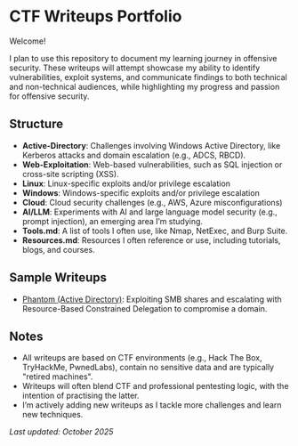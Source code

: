 # CTF Writeups Portfolio

Welcome!

I plan to use this repository to document my learning journey in offensive security. These writeups will attempt showcase my ability to identify vulnerabilities, exploit systems, and communicate findings to both technical and non-technical audiences, while highlighting my progress and passion for offensive security.

## Structure
- **Active-Directory**: Challenges involving Windows Active Directory, like Kerberos attacks and domain escalation (e.g., ADCS, RBCD).
- **Web-Exploitation**: Web-based vulnerabilities, such as SQL injection or cross-site scripting (XSS).
- **Linux**: Linux-specific exploits and/or privilege escalation
- **Windows**: Windows-specific exploits and/or privilege escalation
- **Cloud**: Cloud security challenges (e.g., AWS, Azure misconfigurations)
- **AI/LLM**: Experiments with AI and large language model security (e.g., prompt injection), an emerging area I’m studying.
- **Tools.md**: A list of tools I often use, like Nmap, NetExec, and Burp Suite.
- **Resources.md**: Resources I often reference or use, including tutorials, blogs, and courses.

## Sample Writeups
- [Phantom (Active Directory)](Active-Directory/Phantom/Phantom_Writeup.md): Exploiting SMB shares and escalating with Resource-Based Constrained Delegation to compromise a domain.

## Notes
- All writeups are based on CTF environments (e.g., Hack The Box, TryHackMe, PwnedLabs), contain no sensitive data and are typically "retired machines".
- Writeups will often blend CTF and professional pentesting logic, with the intention of practising the latter.
- I’m actively adding new writeups as I tackle more challenges and learn new techniques.
 
*Last updated: October 2025*
